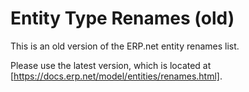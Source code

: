﻿# Entity Type Renames (old)

This is an old version of the ERP.net entity renames list.

Please use the latest version, which is located at [https://docs.erp.net/model/entities/renames.html].

